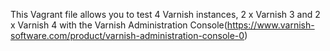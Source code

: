 This Vagrant file allows you to test 4 Varnish instances, 2 x Varnish 3 and 2 x Varnish 4 with the Varnish Administration Console(https://www.varnish-software.com/product/varnish-administration-console-0)
